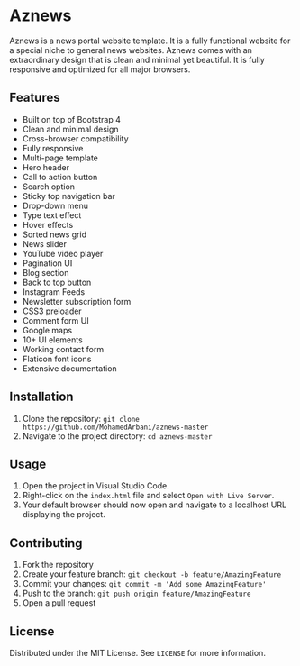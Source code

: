 # Aznews

Aznews is a news portal website template. It is a fully functional website for a special niche to general news websites. Aznews comes with an extraordinary design that is clean and minimal yet beautiful. It is fully responsive and optimized for all major browsers.

## Features

- Built on top of Bootstrap 4
- Clean and minimal design
- Cross-browser compatibility
- Fully responsive
- Multi-page template
- Hero header
- Call to action button
- Search option
- Sticky top navigation bar
- Drop-down menu
- Type text effect
- Hover effects
- Sorted news grid
- News slider
- YouTube video player
- Pagination UI
- Blog section
- Back to top button
- Instagram Feeds
- Newsletter subscription form
- CSS3 preloader
- Comment form UI
- Google maps
- 10+ UI elements
- Working contact form
- Flaticon font icons
- Extensive documentation

## Installation

1. Clone the repository: `git clone https://github.com/MohamedArbani/aznews-master`
2. Navigate to the project directory: `cd aznews-master`

## Usage

1. Open the project in Visual Studio Code.
2. Right-click on the `index.html` file and select `Open with Live Server`.
3. Your default browser should now open and navigate to a localhost URL displaying the project.

## Contributing

1. Fork the repository
2. Create your feature branch: `git checkout -b feature/AmazingFeature`
3. Commit your changes: `git commit -m 'Add some AmazingFeature'`
4. Push to the branch: `git push origin feature/AmazingFeature`
5. Open a pull request

## License

Distributed under the MIT License. See `LICENSE` for more information.